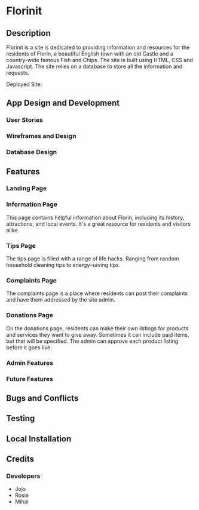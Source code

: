 # Florinit

## Description

Florinit is a site is dedicated to providing information and resources for the residents of Florin, a beautiful English town with an old Castle and a country-wide famous Fish and Chips. The site is built using HTML, CSS and Javascript. The site relies on a database to store all the information and requests. 

Deployed Site:

## App Design and Development

### User Stories

### Wireframes and Design

### Database Design

## Features

### Landing Page

### Information Page

This page contains helpful information about Florin, including its history, attractions, and local events. It's a great resource for residents and visitors alike.

### Tips Page

The tips page is filled with a range of life hacks. Ranging from random household cleaning tips to energy-saving tips.

### Complaints Page

The complaints page is a place where residents can post their complaints and have them addressed by the site admin.

### Donations Page

On the donations page, residents can make their own listings for products and services they want to give away. Sometimes it can include paid items, but that will be specified. The admin can approve each product listing before it goes live.

### Admin Features

### Future Features

## Bugs and Conflicts

## Testing

## Local Installation

## Credits

### Developers

-   Jojo
-   Rosie
-   Mihai
